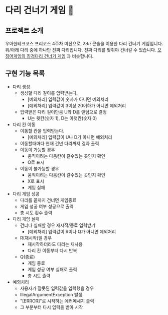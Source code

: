 # 다리 건너기 게임 🌉

## 프로젝트 소개
우아한테크코스 프리코스 4주차 미션으로, 자바 콘솔을 이용한 다리 건너기 게임입니다.
위/아래 다리 중에 하나만 진짜 다리입니다. 진짜 다리를 맞춰야 건너갈 수 있습니다.
[오징어게임의 징검다리 건너기 게임](https://namu.wiki/w/%EC%98%A4%EC%A7%95%EC%96%B4%20%EA%B2%8C%EC%9E%84/%EB%93%B1%EC%9E%A5%20%EA%B2%8C%EC%9E%84%20%EB%B0%8F%20%EC%A7%84%ED%96%89%20%EA%B2%B0%EA%B3%BC#s-2.7) 과 비슷합니다.


## 구현 기능 목록
- 다리 생성
  - 생성할 다리 길이를 입력받는다.
    - [예외처리] 입력값이 숫자가 아니면 예외처리 
    - [예외처리] 입력값이 3이상 20이하가 아니면 예외처리
  - 입력받은 다리 길이만큼 U와 D를 랜덤으로 결정
    - U는 윗칸(숫자 1), D는 아랫칸(숫자 0)
- 다리 칸 이동
  - 이동할 칸을 입력받는다.
    - [예외처리] 입력값이 U나 D가 아니면 예외처리
  - 이동할때마다 현재 건넌 다리까지 결과 출력
  - 이동이 가능할 경우
    - 움직이려는 다음칸이 갈수있는 곳인지 확인
    - O로 표시
  - 이동이 불가능할 경우
    - 움직이려는 다음칸이 갈수있는 곳인지 확인
    - X로 표시
    - 게임 실패
- 다리 게임 성공
  - 다리를 끝까지 건너면 게임종료
  - 게임 성공 여부 성공으로 출력
  - 총 시도 횟수 출력
- 다리 게임 실패
  - 건너다 실패할 경우 재시작/종료 입력받기
    - [예외처리] 입력값이 R이나 Q가 아니면 예외처리
  - R(재시작)일 경우
    - 재시작하더라도 다리는 재사용
    - 다리 칸 이동부터 다시 반복
  - Q(종료)
    - 게임 종료
    - 게임 성공 여부 실패로 출력
    - 총 시도 출력
- 예외처리
  - 사용자가 잘못된 입력값을 입력했을 경우
  - IllegalArgumentException 발생
  - "[ERROR]"로 시작하는 에러메세지 출력
  - 그 부분부터 다시 입력을 받아 시작

